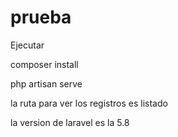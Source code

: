 # prueba

Ejecutar   

composer install

php artisan serve

la ruta para ver los registros es listado

la version de laravel es la 5.8
